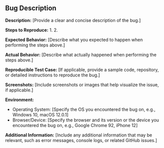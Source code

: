 ## Bug Description

**Description:**
[Provide a clear and concise description of the bug.]

**Steps to Reproduce:**
1. 
2. 

**Expected Behavior:**
[Describe what you expected to happen when performing the steps above.]

**Actual Behavior:**
[Describe what actually happened when performing the steps above.]

**Reproducible Test Case:**
[If applicable, provide a sample code, repository, or detailed instructions to reproduce the bug.]

**Screenshots:**
[Include screenshots or images that help visualize the issue, if applicable.]

**Environment:**
- Operating System: [Specify the OS you encountered the bug on, e.g., Windows 10, macOS 12.0.1]
- Browser/Device: [Specify the browser and its version or the device you encountered the bug on, e.g., Google Chrome 92, iPhone 12]

**Additional Information:**
[Include any additional information that may be relevant, such as error messages, console logs, or related GitHub issues.]

